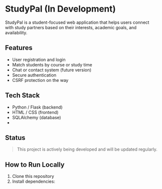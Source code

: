 # StudyPal (In Development)

StudyPal is a student-focused web application that helps users connect with study partners based on their interests, academic goals, and availability.

## Features
- User registration and login
- Match students by course or study time
- Chat or contact system (future version)
- Secure authentication
- CSRF protection on the way

## Tech Stack
- Python / Flask (backend)
- HTML / CSS (frontend)
- SQLAlchemy (database)
- 
##  Status
> This project is actively being developed and will be updated regularly.

##  How to Run Locally
1. Clone this repository
2. Install dependencies:
